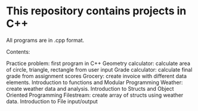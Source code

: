 # This repository contains projects in C++
All programs are in .cpp format.

Contents:

Practice problem: first program in C++
Geometry calculator: calculate area of circle, triangle, rectangle from user input
Grade calculator: calculate final grade from assignment scores
Grocery: create invoice with different data elements. Introduction to functions and Modular Programming
Weather: create weather data and analysis. Introduction to Structs and Object Oriented Programming
Filestream: create array of structs using weather data. Introduction to File input/output
